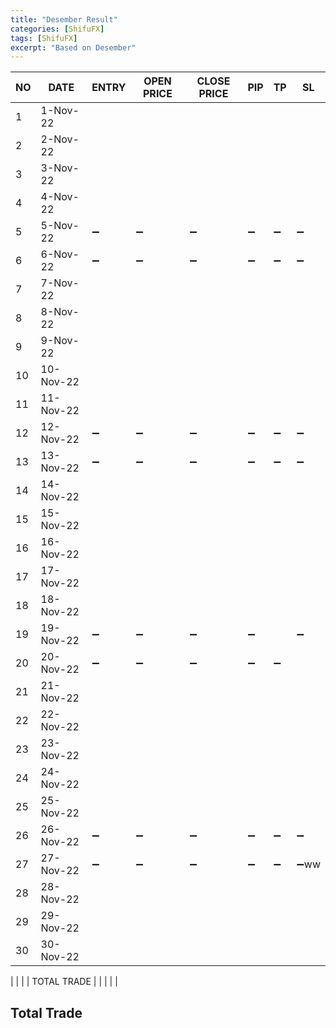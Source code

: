 ```yaml
---
title: "Desember Result"
categories: [ShifuFX]
tags: [ShifuFX]
excerpt: "Based on Desember"
---
```


|  NO | DATE  | ENTRY   | OPEN PRICE  | CLOSE PRICE | PIP  | TP| SL|
|---|---|---|---|---|---|---|---|
| 1  |1-Nov-22   |   |   |   |  |  | | 
| 2  | 2-Nov-22  |   |   |   |  |  | | 
| 3  |3-Nov-22   |   |    |   |  |  | | 
| 4  |  4-Nov-22 |   |   |   |  |  | | 
| 5  | 5-Nov-22  | :heavy_minus_sign:  | :heavy_minus_sign:  |  :heavy_minus_sign: |  :heavy_minus_sign: |  :heavy_minus_sign: |  :heavy_minus_sign: |
| 6  | 6-Nov-22  |:heavy_minus_sign:   |:heavy_minus_sign:   |:heavy_minus_sign:   | :heavy_minus_sign:   |:heavy_minus_sign:  | :heavy_minus_sign:  |
| 7  | 7-Nov-22  |    |    |    |    |   |   |
| 8 | 8-Nov-22  |   |   |   |  |   |   |
| 9 | 9-Nov-22  |   |   |   | |   |   |
| 10  | 10-Nov-22  |   |   |   |  |  | | 
| 11  | 11-Nov-22  |   |   |   |  |  | |
| 12  | 12-Nov-22  | :heavy_minus_sign:   | :heavy_minus_sign:   |:heavy_minus_sign:   |:heavy_minus_sign:   | :heavy_minus_sign:  | :heavy_minus_sign:  |
| 13  | 13-Nov-22  | :heavy_minus_sign:   | :heavy_minus_sign:   |:heavy_minus_sign:   | :heavy_minus_sign:   | :heavy_minus_sign:  | :heavy_minus_sign:  |
| 14  |14-Nov-22   |  |  |     | |   |   |
| 15  | 15-Nov-22  |   |   |   | |   |   |
| 16  | 16-Nov-22  |   |   |   |  |  | | 
| 17  | 17-Nov-22  |   |   |   |  |  | | 
| 18 | 18-Nov-22  |   |   |   |  |  | | 
| 19  | 19-Nov-22  | :heavy_minus_sign:   | :heavy_minus_sign:   | :heavy_minus_sign:  | :heavy_minus_sign:   |   |:heavy_minus_sign:   |
| 20  | 20-Nov-22  |:heavy_minus_sign:   |:heavy_minus_sign:   |:heavy_minus_sign:   |:heavy_minus_sign:   |   :heavy_minus_sign:  |
| 21  | 21-Nov-22  |   |   |   |   |   |   |
| 22 | 22-Nov-22  |   |   |   |   |   |   |
| 23  | 23-Nov-22  |   | |   |    |   |   |
| 24  | 24-Nov-22  |   |   |   |  |  | | 
| 25 | 25-Nov-22  |   |   |   |  |  | | 
| 26  |  26-Nov-22 | :heavy_minus_sign:  | :heavy_minus_sign:  | :heavy_minus_sign:  |  :heavy_minus_sign: | :heavy_minus_sign:  |:heavy_minus_sign:|
| 27 | 27-Nov-22  | :heavy_minus_sign:  |  :heavy_minus_sign: |  :heavy_minus_sign: |  :heavy_minus_sign: |  :heavy_minus_sign: |:heavy_minus_sign:ww|
| 28  | 28-Nov-22  |   |   |   |  |   |   |
| 29  | 29-Nov-22  |   |   |   |   |   |   |
| 30  |  30-Nov-22 |   |   |   |   |   |   |

|    |   |    | TOTAL TRADE  |  | | | |

## Total Trade

<div id="container" style="width:100%; height:400px;"></div>

<script> 

document.addEventListener('DOMContentLoaded', function () {
        const chart = Highcharts.chart('container', {
            chart: {
                type: 'line'
            },
            title: {
                text: 'November Trade With Shifu FX'
            },
            xAxis: {
                title: {
                    text: 'Week'
                },
                categories: [],
            },
            yAxis: {
                title: {
                    text: 'PIP'
                }
            },
             tooltip: {
                valueSuffix: 'pip'
            },
            series: [{
                name: 'Take Profit',
                data: [0],
                lineWidth: 3,
                color: '#07ed16'
            }, {
                name: 'Stop Loss',
                data: [0],
                lineWidth: 3,
                color: '#ed1307'
            }, {
                name: 'OFF',
                data: [0],
                lineWidth: 3,
            }
            ],
        });
    });
</script>